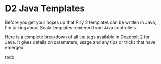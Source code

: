 # D2 Java Templates #
Before you get your hopes up that Play 2 templates can be written in Java, I'm talking about Scala templates rendered from Java controllers.

Here is a complete breakdown of all the tags available in Deadbolt 2 for Java.  It gives details on parameters, usage and any tips or tricks that have emerged.

todo
